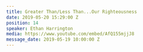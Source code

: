 ```yaml
---
title: Greater Than/Less Than...Our Righteousness
date: 2019-05-20 15:29:00 Z
position: 14
speaker: Ethan Harrington
media: https://www.youtube.com/embed/AfQ155mjjJ8
message_date: 2019-05-19 10:00:00 Z
---
```



